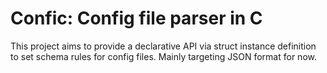 # Confic: Config file parser in C

This project aims to provide a declarative API via struct instance definition to set schema rules for config files. Mainly targeting JSON format for now.
